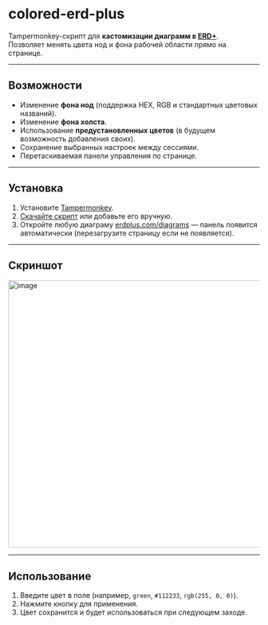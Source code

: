 # colored-erd-plus

Tampermonkey-скрипт для **кастомизации диаграмм в [ERD+](https://erdplus.com/)**.  
Позволяет менять цвета нод и фона рабочей области прямо на странице.

---

## Возможности
- Изменение **фона нод** (поддержка HEX, RGB и стандартных цветовых названий).
- Изменение **фона холста**.
- Использование **предустановленных цветов** (в будущем возможность добавления своих).
- Сохранение выбранных настроек между сессиями.
- Перетаскиваемая панели управления по странице.

---

## Установка
1. Установите [Tampermonkey](https://www.tampermonkey.net/).
2. [Скачайте скрипт](https://raw.githubusercontent.com/ahiehe/colored-erdplus/main/colored-erd-plus.user.js) или добавьте его вручную.
3. Откройте любую диаграму [erdplus.com/diagrams](https://erdplus.com/diagrams) — панель появится автоматически (перезагрузите страницу если не появляется).

---

## Скриншот
<img width="1163" height="536" alt="image" src="https://github.com/user-attachments/assets/57823c47-d123-4e1d-845b-dd4672985b0f" />

---

## Использование
1. Введите цвет в поле (например, `green`, `#112233`, `rgb(255, 0, 0)`).
2. Нажмите кнопку для применения.
3. Цвет сохранится и будет использоваться при следующем заходе.
